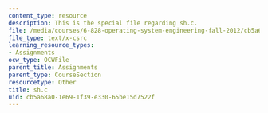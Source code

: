 ```yaml
---
content_type: resource
description: This is the special file regarding sh.c.
file: /media/courses/6-828-operating-system-engineering-fall-2012/cb5a68a01e691f39e33065be15d7522f_sh.c
file_type: text/x-csrc
learning_resource_types:
- Assignments
ocw_type: OCWFile
parent_title: Assignments
parent_type: CourseSection
resourcetype: Other
title: sh.c
uid: cb5a68a0-1e69-1f39-e330-65be15d7522f
---
```

